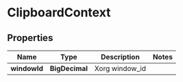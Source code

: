 

# ClipboardContext


## Properties

| Name | Type | Description | Notes |
|------------ | ------------- | ------------- | -------------|
|**windowId** | **BigDecimal** | Xorg window_id |  |



